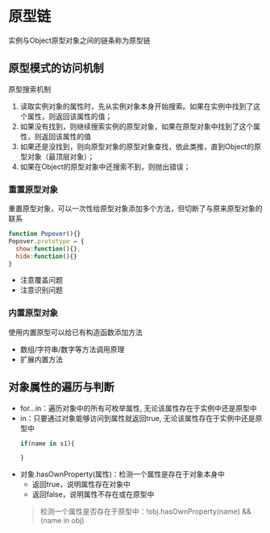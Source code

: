 # 原型链
实例与Object原型对象之间的链条称为原型链

## 原型模式的访问机制
原型搜索机制
1. 读取实例对象的属性时，先从实例对象本身开始搜索。如果在实例中找到了这个属性，则返回该属性的值；
2. 如果没有找到，则继续搜索实例的原型对象，如果在原型对象中找到了这个属性，则返回该属性的值
3. 如果还是没找到，则向原型对象的原型对象查找，依此类推，直到Object的原型对象（最顶层对象）；
4. 如果在Object的原型对象中还搜索不到，则抛出错误；
### 重置原型对象
重置原型对象，可以一次性给原型对象添加多个方法，但切断了与原来原型对象的联系
```javascript
function Popover(){}
Popover.prototype = {
  show:function(){},
  hide:function(){}
}
```
  - 注意覆盖问题
  - 注意识别问题
### 内置原型对象
使用内置原型可以给已有构造函数添加方法
  - 数组/字符串/数字等方法调用原理
  - 扩展内置方法
## 对象属性的遍历与判断
- for…in：遍历对象中的所有可枚举属性, 无论该属性存在于实例中还是原型中
- in：只要通过对象能够访问到属性就返回true, 无论该属性存在于实例中还是原型中
  ```javascript
  if(name in s1){

  }
  ```
- 对象.hasOwnProperty(属性)：检测一个属性是存在于对象本身中
  + 返回true，说明属性存在对象中
  + 返回false，说明属性不存在或在原型中
  > 检测一个属性是否存在于原型中：!obj.hasOwnProperty(name) && (name in obj)
  